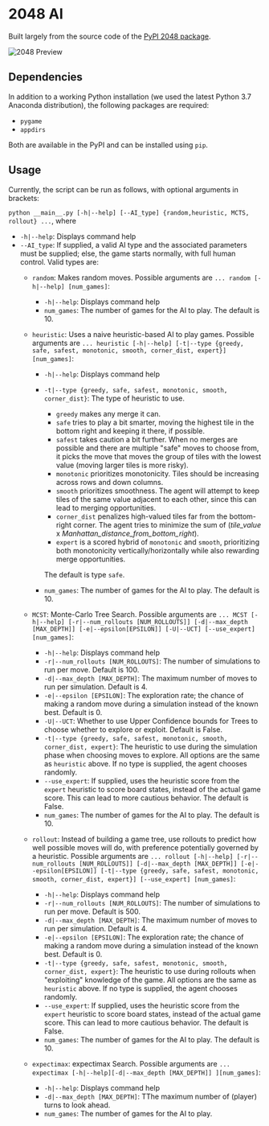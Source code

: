 # 2048 AI

Built largely from the source code of the [PyPI 2048 package](https://github.com/quantum5/2048).

![2048 Preview](https://guanzhong.ca/assets/projects/2048-2fd91615603e0f5fed0299df4524c4494968c7b1d762cbb0209354cfa2215639.png)

## Dependencies

In addition to a working Python installation (we used the latest Python 3.7 Anaconda distribution), the following
packages are required:
* `pygame`
* `appdirs`

Both are available in the PyPI and can be installed using `pip`.

## Usage

Currently, the script can be run as follows, with optional arguments in brackets:

`python __main__.py [-h|--help] [--AI_type] {random,heuristic, MCTS, rollout} ...`, where
* `-h|--help`: Displays command help
* `--AI_type`: If supplied, a valid AI type and the associated parameters must be supplied; else, the game starts
normally, with full human control. Valid types are:
    * `random`: Makes random moves. Possible arguments are `... random [-h|--help] [num_games]`:
        * `-h|--help`: Displays command help
        * `num_games`: The number of games for the AI to play. The default is 10.
    * `heuristic`: Uses a naive heuristic-based AI to play games. Possible arguments are
    `... heuristic [-h|--help] [-t|--type {greedy, safe, safest, monotonic, smooth, corner_dist, expert}] [num_games]`:
        * `-h|--help`: Displays command help
        * `-t|--type {greedy, safe, safest, monotonic, smooth, corner_dist}`: The type of heuristic to use.
            * `greedy` makes any merge it can.
            * `safe` tries to play a bit smarter, moving the highest tile in the bottom right and keeping it there,
            if possible.
            * `safest` takes caution a bit further. When no merges are possible and there are multiple "safe" moves to
            choose from, it picks the move that moves the group of tiles with the lowest value (moving larger tiles is
            more risky).
            * `monotonic` prioritizes monotonicity. Tiles should be increasing across rows and down columns.
            * `smooth` prioritizes smoothness. The agent will attempt to keep tiles of the same value adjacent to each
            other, since this can lead to merging opportunities.
            * `corner_dist` penalizes high-valued tiles far from the bottom-right corner. The agent tries to minimize
            the sum of (*tile_value* x *Manhattan_distance_from_bottom_right*).
            * `expert` is a scored hybrid of `monotonic` and `smooth`, prioritizing both monotonicity
            vertically/horizontally while also rewarding merge opportunities.
            
            The default is type `safe`.
        * `num_games`: The number of games for the AI to play. The default is 10.
        
    * `MCST`: Monte-Carlo Tree Search. Possible arguments are `... MCST [-h|--help] [-r|--num_rollouts [NUM_ROLLOUTS]]
    [-d|--max_depth [MAX_DEPTH]] [-e|--epsilon[EPSILON]] [-U|--UCT] [--use_expert] [num_games]`:
        * `-h|--help`: Displays command help
        * `-r|--num_rollouts [NUM_ROLLOUTS]`: The number of simulations to run per move. Default is 100.
        * `-d|--max_depth [MAX_DEPTH]`: The maximum number of moves to run per simulation. Default is 4.
        * `-e|--epsilon [EPSILON]`: The exploration rate; the chance of making a random move during a simulation instead
        of the known best. Default is 0.
        * `-U|--UCT`: Whether to use Upper Confidence bounds for Trees to choose whether to explore or exploit.
        Default is False.
        * `-t|--type {greedy, safe, safest, monotonic, smooth, corner_dist, expert}`: The heuristic to use during
        the simulation phase when choosing moves to explore. All options are the same as `heuristic` above.
        If no type is supplied, the agent chooses randomly.
        * `--use_expert`: If supplied, uses the heuristic score from the `expert` heuristic to score board states,
        instead of the actual game score. This can lead to more cautious behavior. The default is False.
        * `num_games`: The number of games for the AI to play. The default is 10.
        
    * `rollout`: Instead of building a game tree, use rollouts to predict how well possible moves will do, with
    preference potentially governed by a heuristic. Possible arguments are `... rollout [-h|--help] [-r|--num_rollouts [NUM_ROLLOUTS]]
    [-d|--max_depth [MAX_DEPTH]] [-e|--epsilon[EPSILON]]
    [-t|--type {greedy, safe, safest, monotonic, smooth, corner_dist, expert}] [--use_expert] [num_games]`:
        * `-h|--help`: Displays command help
        * `-r|--num_rollouts [NUM_ROLLOUTS]`: The number of simulations to run per move. Default is 500.
        * `-d|--max_depth [MAX_DEPTH]`: The maximum number of moves to run per simulation. Default is 4.
        * `-e|--epsilon [EPSILON]`: The exploration rate; the chance of making a random move during a simulation instead
        of the known best. Default is 0.
        * `-t|--type {greedy, safe, safest, monotonic, smooth, corner_dist, expert}`: The heuristic to use during
        rollouts when "exploiting" knowledge of the game. All options are the same as `heuristic` above.
        If no type is supplied, the agent chooses randomly.
        * `--use_expert`: If supplied, uses the heuristic score from the `expert` heuristic to score board states,
        instead of the actual game score. This can lead to more cautious behavior. The default is False.
        * `num_games`: The number of games for the AI to play. The default is 10.
        
    * `expectimax`: expectimax Search. Possible arguments are `... expectimax [-h|--help][-d|--max_depth [MAX_DEPTH]] ][num_games]`:
        * `-h|--help`: Displays command help
        * `-d|--max_depth [MAX_DEPTH]`: TThe maximum number of (player) turns to look ahead. 
        * `num_games`: The number of games for the AI to play.
